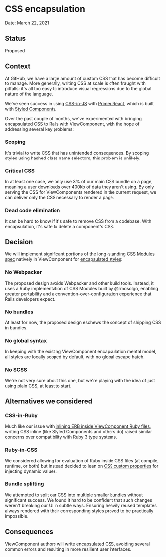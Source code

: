 # CSS encapsulation

Date: March 22, 2021

## Status

Proposed

## Context

At GitHub, we have a large amount of custom CSS that has become difficult to manage. More generally, writing CSS at scale is often fraught with pitfalls: it's all too easy to introduce visual regressions due to the global nature of the language.

We've seen success in using [CSS-in-JS](https://www.youtube.com/watch?v=ull9iCMTGDE) with [Primer React](https://primer.style/components/), which is built with [Styled Components](https://styled-components.com).

Over the past couple of months, we've experimented with bringing encapsulated CSS to Rails with ViewComponent, with the hope of addressing several key problems:

### Scoping

It's trivial to write CSS that has unintended consequences. By scoping styles using hashed class name selectors, this problem is unlikely.

### Critical CSS

In at least one case, we only use 3% of our main CSS bundle on a page, meaning a user downloads over 400kb of data they aren't using. By only serving the CSS for ViewComponents rendered in the current request, we can deliver only the CSS necessary to render a page.

### Dead code elimination

It can be hard to know if it's safe to remove CSS from a codebase. With encapsulation, it's safe to delete a component's CSS.

## Decision

We will implement significant portions of the long-standing [CSS Modules spec](https://github.com/css-modules/css-modules) natively in ViewComponent for [encapsulated styles](https://medium.com/seek-blog/the-end-of-global-css-90d2a4a06284):

### No Webpacker

The proposed design avoids Webpacker and other build tools. Instead, it uses a Ruby implementation of CSS Modules built by @rmosolgo, enabling greater portability and a convention-over-configuration experience that Rails developers expect.

### No bundles

At least for now, the proposed design eschews the concept of shipping CSS in bundles.

### No global syntax

In keeping with the existing ViewComponent encapsulation mental model, all styles are locally scoped by default, with no global escape hatch.

### No SCSS

We're not very sure about this one, but we're playing with the idea of just using plain CSS, at least to start.

## Alternatives we considered

### CSS-in-Ruby

Much like our issue with [inlining ERB inside ViewComponent Ruby files](https://github.com/github/view_component/commit/5d3806a2a9ec0187574ac6c64a0ae90e655691ae#diff-b335630551682c19a781afebcf4d07bf978fb1f8ac04c6bf87428ed5106870f5R173), writing CSS inline (like Styled Components and others do) raised similar concerns over compatibility with Ruby 3 type systems.

### Ruby-in-CSS

We considered allowing for evaluation of Ruby inside CSS files (at compile, runtime, or both) but instead decided to lean on [CSS custom properties](https://developer.mozilla.org/en-US/docs/Web/CSS/Using_CSS_custom_properties) for injecting dynamic values.

### Bundle splitting

We attempted to split our CSS into multiple smaller bundles without significant success. We found it hard to be confident that such changes weren't breaking our UI in subtle ways. Ensuring heavily reused templates always rendered with their corresponding styles proved to be practically impossible.

## Consequences

ViewComponent authors will write encapsulated CSS, avoiding several common errors and resulting in more resilient user interfaces.
